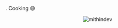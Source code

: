 . Cooking 😅
<p align="center"> <img src="https://komarev.com/ghpvc/?username=mithindev&label=Profile%20views&color=0e75b6&style=flat" alt="mithindev" /> </p>

<!-- 


<h1 align="center">Hi <img src="https://media.giphy.com/media/hvRJCLFzcasrR4ia7z/giphy.gif" width="30px">, I'm Mithin Dev</h1>
<h3 align="center">A passionate developer from India</h3>



<table>
  <tr>
    <td valign="center">
      <a href="https://mithindev.vercel.app/">
        <img src="https://img.shields.io/badge/my_portfolio-000?style=for-the-badge&logo=ko-fi&logoColor=white" alt="My Portfolio"/></a> <br/>
      <p>
        <h3>Hello👋🏾</h3>

🍃 I develop beautiful websites and AI applications!

#### My Interests
I'm madly deeply passionate about:
- 📱 App Development
- 🌐 Web Development
- 🤖 Machine Learning
- 🧠 Artificial Intelligence
- 📊 Data Science
- 🌿 Open Source, and much more!


Feel free to reach out to me at [✉️](mailto:mithindev1@gmail.com).
<br>I also enjoy writing technical content, which you can find on my blog [here](https://mithin.hashnode.dev) 📝.

I'm always up for a fun conversation, so don't hesitate to reach out! 🚀

<details>
    <summary> 💪 <b> Click here for my skills </b></summary>
    <p>Languages:</p>
    <p>
        <a href="#"><img src="https://img.shields.io/badge/java-14354C?style=for-the-badge&logo=java&logoColor=white" alt="Java" /></a>
        <a href="#"><img src="https://img.shields.io/badge/JavaScript-323330?style=for-the-badge&logo=javascript&logoColor=F7DF1E" alt="JavaScript" /></a>
        <a href="#"><img src="https://img.shields.io/badge/C-777BB4?style=for-the-badge&logo=C&logoColor=white" alt="C" /></a>
        <a href="#"><img src="https://img.shields.io/badge/Matlab-000000?style=for-the-badge&logo=matlab&logoColor=white" alt="Matlab" /></a>
    </p>
    <p>Backend frameworks:</p>
    <p>
        <a href="#"><img src="https://img.shields.io/badge/Node.js-339933?style=for-the-badge&logo=nodedotjs&logoColor=white" alt="Node.js" /></a>
    </p>
    <p>Frontend frameworks:</p>
    <p>
        <a href="#"><img src="https://img.shields.io/badge/React-20232A?style=for-the-badge&logo=react&logoColor=61DAFB" alt="React" /></a>
    </p>
    <p>Databases:</p>
    <p>
        <a href="#"><img src="https://img.shields.io/badge/MySQL-005C84?style=for-the-badge&logo=mysql&logoColor=white" alt="MySQL" /></a>
    </p>
</details>

<details>
    <summary> 💪 <b> Latest Blogs 📅 </b></summary>
    <h4>Latest Blog Posts ✍️</h4>
    <ul>
        <li><a href="https://mithin.hashnode.dev/from-classroom-to-open-source">🌐 From Classroom to Open Source</a></li>
        <li><a href="https://mithin.hashnode.dev/can-you-explain-the-difference-between-chatgpt-and-bard">🤖 ChatGPT v / s 🎭 BARD</a></li>
        <li><a href="https://mithin.hashnode.dev/master-the-five-sorting-algorithms-in-5-minutes-a-day">🧙‍♂️ Master THE FIVE SORTING ALGORITHMS</a></li>
        <li><a href="https://mithin.hashnode.dev/a-guide-for-writing-effective-git-commit-messages">📝 A Guide for Writing Effective Git Commit Messages</a></li>
        <li><a href="https://mithin.hashnode.dev/embracing-the-impact-preparing-for-the-transformation-of-jobs-in-the-ai-era">🦾 Preparing for AI-era job transformation</a></li>
        <li><a href="https://mithin.hashnode.dev/things-you-need-to-know-about-devops">👨‍💻 Things you need to know about DevOps</a></li>
        <li><a href="https://mithin.hashnode.dev/series/java-oops">🍢 Series: OOPS in Java</a></li>
    </ul>
    <p>➡️ <a href="https://mithin.hashnode.dev/">More blog posts 👆</a></p>
</details>
        <h4>Show your Support🤝🏽</h3>
        <a href="https://www.buymeacoffee.com/mithindev"><img align="left" src="https://cdn.buymeacoffee.com/buttons/v2/default-yellow.png" height="50" width="220" alt="support me by buying me a coffee" /> <a/>
        <br/>
       </p>
    </td>
    <td>
      <a href="https://app.daily.dev/dunsinCodes"><img src="https://api.daily.dev/devcards/91961cb74dcd470b9b4e94bd643cefa8.png?r=igy" width="400" alt="Mithin's Dev Card"/></a>
    </td>
  </tr>
</table>

 ## <img src="https://media.giphy.com/media/ZCN6F3FAkwsyOGU2RS/giphy.gif" width="40"> **Github Stats:** ️<table>
  <tr>
    <td>
      <a href="https://github.com/mithindev"><img alt="Mithin's GitHub Stats" src="https://github-readme-stats.vercel.app/api?username=mithindev&show_icons=true&count_private=true&theme=react&hide_border=true&bg_color=1d2a3a" /></a>
    </td>
    <td>
      <a href="https://github.com/mithindev"><img src="https://github-readme-streak-stats.herokuapp.com/?user=mithindev&stroke=ffffff&background=1d2a3a&ring=5BCDEC&fire=5BCDEC&currStreakNum=ffffff&currStreakLabel=5BCDEC&sideNums=ffffff&sideLabels=ffffff&dates=ffffff&hide_border=true" /></a>
    </td>
    <td>
      <a href="https://github.com/mithindev"><img alt="Mithin's Top Languages" src="https://github-readme-stats.vercel.app/api/top-langs/?username=mithindev&langs_count=8&count_private=true&layout=compact&theme=react&hide_border=true&bg_color=1d2a3a"/></a>
    </td>
  </tr>
</table>

## <img src="https://media.giphy.com/media/LnQjpWaON8nhr21vNW/giphy.gif" width="40"> **Let's connect:** ️
[![GMAIL](https://img.shields.io/badge/Gmail-D14836?style=for-the-badge&logo=gmail&logoColor=white)](mailto:mithindev1@gmail.com)
[![LinkedIn](https://img.shields.io/badge/-LinkedIn-0077B5?style=for-the-badge&logo=LinkedIn&logoColor=white)](https://www.linkedin.com/in/mithin-dev-a-397983247/)
[![Twitter](https://img.shields.io/badge/-Twitter-1DA1F2?style=for-the-badge&logo=Twitter&logoColor=white)](https://twitter.com/MithinDev)
[![Github](https://img.shields.io/badge/-Github-181717?style=for-the-badge&logo=Github&logoColor=white)](https://github.com/mithindev)

## 💻 Tech Stack:
![C](https://img.shields.io/badge/c-%2300599C.svg?style=for-the-badge&logo=c&logoColor=white) ![CSS3](https://img.shields.io/badge/css3-%231572B6.svg?style=for-the-badge&logo=css3&logoColor=white) ![HTML5](https://img.shields.io/badge/html5-%23E34F26.svg?style=for-the-badge&logo=html5&logoColor=white) ![JavaScript](https://img.shields.io/badge/javascript-%23323330.svg?style=for-the-badge&logo=javascript&logoColor=%23F7DF1E) ![Java](https://img.shields.io/badge/java-%23ED8B00.svg?style=for-the-badge&logo=java&logoColor=white) ![Netlify](https://img.shields.io/badge/netlify-%23000000.svg?style=for-the-badge&logo=netlify&logoColor=#00C7B7) 

## 🧑‍💻 Leetcode Stats
<p align="center">
  <img  src="https://leetcard.jacoblin.cool/mithindev?theme=dark&font=ABeeZee&ext=heatmap"/>
</p>

[![CodeTime badge](https://img.shields.io/endpoint?style=social&url=https%3A%2F%2Fapi.codetime.dev%2Fshield%3Fid%3D20032%26project%3D%26in%3D0)](https://codetime.dev)
-->

